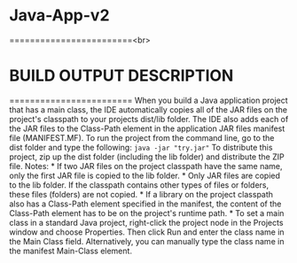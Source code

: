 # Java-App-v2

========================<br\>
<h1>BUILD OUTPUT DESCRIPTION</h1><br\>
======================== <br\>
<br\><br\>
When you build a Java application project that has a main class, the IDE
automatically copies all of the JAR
files on the project's classpath to your projects dist/lib folder. The IDE
also adds each of the JAR files to the Class-Path element in the application
JAR files manifest file (MANIFEST.MF).
<br\><br\>
To run the project from the command line, go to the dist folder and
type the following:
<br\><br\>
<code>java -jar "try.jar"</code> 
<br\><br\>
To distribute this project, zip up the dist folder (including the lib folder)
and distribute the ZIP file.
<br\><br\>
Notes:
<br\><br\>
* If two JAR files on the project classpath have the same name, only the first
JAR file is copied to the lib folder.
* Only JAR files are copied to the lib folder.
If the classpath contains other types of files or folders, these files (folders)
are not copied.
* If a library on the project classpath also has a Class-Path element
specified in the manifest, the content of the Class-Path element has to be on
the project's runtime path.
* To set a main class in a standard Java project, right-click the project node
in the Projects window and choose Properties. Then click Run and enter the
class name in the Main Class field. Alternatively, you can manually type the
class name in the manifest Main-Class element.
